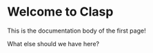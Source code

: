 # Welcome to Clasp

This is the documentation body of the first page!

What else should we have here?

